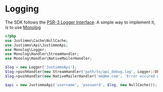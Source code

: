 Logging
=======
The SDK follows the <a href="http://www.php-fig.org/psr/psr-3/" target="_blank">PSR-3 Logger Interface</a>. A simple way to implement it, is to use <a href="https://github.com/Seldaek/monolog" target="_blank">Monolog</a>
``` php
<?php
use Justimmo\Cache\NullCache;
use Justimmo\Api\JustimmoApi;
use Monolog\Logger;
use Monolog\Handler\StreamHandler;
use Monolog\Handler\NativeMailerHandler;

$log = new Logger('JustimmoApi');
$log->pushHandler(new StreamHandler('path/to/api_debug.log', Logger::DEBUG));
$log->pushHandler(new NativeMailerHandler('me@me.com', 'Error occured while using justimmo api', 'no-reply@my-project.com', Logger::ERROR));

$api = new JustimmoApi('username', 'password', $log, new NullCache());
```
